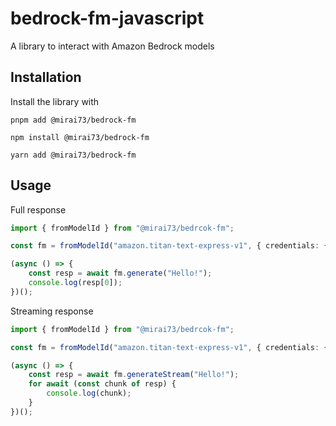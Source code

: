 # bedrock-fm-javascript
A library to interact with Amazon Bedrock models

## Installation

Install the library with

```
pnpm add @mirai73/bedrock-fm
```

```
npm install @mirai73/bedrock-fm
```

```
yarn add @mirai73/bedrock-fm
```

## Usage



Full response

```ts
import { fromModelId } from "@mirai73/bedrcok-fm";

const fm = fromModelId("amazon.titan-text-express-v1", { credentials: { }, region: "us-east-1"});

(async () => {
    const resp = await fm.generate("Hello!");
    console.log(resp[0]);
})();
```


Streaming response

```ts
import { fromModelId } from "@mirai73/bedrcok-fm";

const fm = fromModelId("amazon.titan-text-express-v1", { credentials: { }, region: "us-east-1"});

(async () => {
    const resp = await fm.generateStream("Hello!");
    for await (const chunk of resp) {
        console.log(chunk);
    }
})();

```
